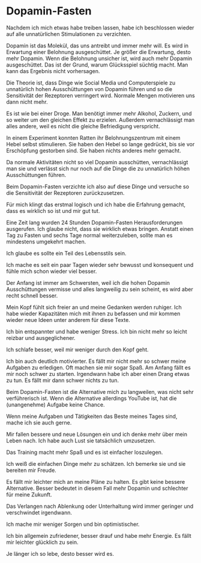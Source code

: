 # Dopamin-Fasten

Nachdem ich mich etwas habe treiben lassen, habe ich beschlossen wieder auf alle unnatürlichen Stimulationen zu verzichten.

Dopamin ist das Molekül, das uns antreibt und immer mehr will. Es wird in Erwartung einer Belohnung ausgeschüttet. Je größer die Erwartung, desto mehr Dopamin. Wenn die Belohnung unsicher ist, wird auch mehr Dopamin ausgeschüttet. Das ist der Grund, warum Glücksspiel süchtig macht. Man kann das Ergebnis nicht vorhersagen.

Die Theorie ist, dass Dinge wie Social Media und Computerspiele zu unnatürlich hohen Ausschüttungen von Dopamin führen und so die Sensitivität der Rezeptoren verringert wird. Normale Mengen motivieren uns dann nicht mehr.

Es ist wie bei einer Droge. Man benötigt immer mehr Alkohol, Zuckern, und so weiter um den gleichen Effekt zu erzielen. Außerdem vernachlässigt man alles andere, weil es nicht die gleiche Befriedigung verspricht.

In einem Experiment konnten Ratten ihr Belohnungszentrum mit einem Hebel selbst stimulieren. Sie haben den Hebel so lange gedrückt, bis sie vor Erschöpfung gestorben sind. Sie haben nichts anderes mehr gemacht.

Da normale Aktivitäten nicht so viel Dopamin ausschütten, vernachlässigt man sie und verlässt sich nur noch auf die Dinge die zu unnatürlich höhen Ausschüttungen führen.

Beim Dopamin-Fasten verzichte ich also auf diese Dinge und versuche so die Sensitivität der  Rezeptoren zurückzusetzen.

Für mich klingt das erstmal logisch und ich habe die Erfahrung gemacht, dass es wirklich so ist und mir gut tut.

Eine Zeit lang wurden 24 Stunden Dopamin-Fasten Herausforderungen ausgerufen. Ich glaube nicht, dass sie wirklich etwas bringen. Anstatt einen Tag zu Fasten und sechs Tage normal weiterzuleben, sollte man es mindestens umgekehrt machen.

Ich glaube es sollte ein Teil des Lebensstils sein.

Ich mache es seit ein paar Tagen wieder sehr bewusst und konsequent und fühle mich schon wieder viel besser.

Der Anfang ist immer am Schwersten, weil ich die hohen Dopamin Ausschüttungen vermisse und alles langweilig zu sein scheint, es wird aber recht schnell besser.

Mein Kopf fühlt sich freier an und meine Gedanken werden ruhiger. Ich habe wieder Kapazitäten mich mit ihnen zu befassen und mir kommen wieder neue Ideen unter anderem für diese Texte.

Ich bin entspannter und habe weniger Stress. Ich bin nicht mehr so leicht reizbar und ausgeglichener. 

Ich schlafe besser, weil mir weniger durch den Kopf geht.

Ich bin auch deutlich motivierter. Es fällt mir nicht mehr so schwer meine Aufgaben zu erledigen. Oft machen sie mir sogar Spaß. Am Anfang fällt es mir noch schwer zu starten. Irgendwann habe ich aber einen Drang etwas zu tun. Es fällt mir dann schwer nichts zu tun.

Beim Dopamin-Fasten ist die Alternative mich zu langweilen, was nicht sehr verführerisch ist. Wenn die Alternative allerdings YouTube ist, hat die (unangenehme) Aufgabe keine Chance.

Wenn meine Aufgaben und Tätigkeiten das Beste meines Tages sind, mache ich sie auch gerne.

Mir fallen bessere und neue Lösungen ein und ich denke mehr über mein Leben nach. Ich habe auch Lust sie tatsächlich umzusetzen. 

Das Training macht mehr Spaß und es ist einfacher loszulegen.

Ich weiß die einfachen Dinge mehr zu schätzen. Ich bemerke sie und sie bereiten mir Freude.

Es fällt mir leichter mich an meine Pläne zu halten. Es gibt keine bessere Alternative. Besser bedeutet in diesem Fall mehr Dopamin und schlechter für meine Zukunft.

Das Verlangen nach Ablenkung oder Unterhaltung wird immer geringer und verschwindet irgendwann.

Ich mache mir weniger Sorgen und bin optimistischer.

Ich bin allgemein zufriedener, besser drauf und habe mehr Energie. Es fällt mir leichter glücklich zu sein.

Je länger ich so lebe, desto besser wird es.